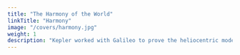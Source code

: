 ```yaml
---
title: "The Harmony of the World"
linkTitle: "Harmony"
image: "/covers/harmony.jpg"
weight: 1
description: "Kepler worked with Galileo to prove the heliocentric model of the universe"
---
```


